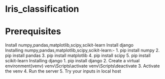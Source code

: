 # Iris_classification
# Prerequisites

 Install numpy,pandas,matplotlib,scipy,scikit-learn
 Install django  
	 Installing numpy,pandas,matplotlib,scipy,scikit-learn:-
	 1. pip install numpy
	 2. pip install pandas
	 3. pip install matplotlib
	 4. pip install scipy
	 5. pip install scikit-learn
Installing django
	   1. pip install django
	   2. Create a virtual environment(venv)
		   venv\Scripts\activate
			   venv\Scripts\deactivate 
	   3. Activate the venv
	   4. Run the server
	   5. Try your inputs in local host
